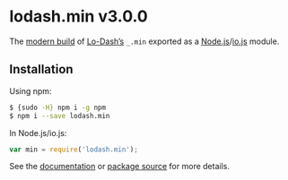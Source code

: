 # lodash.min v3.0.0

The [modern build](https://github.com/lodash/lodash/wiki/Build-Differences) of [Lo-Dash’s](https://lodash.com/) `_.min` exported as a [Node.js](http://nodejs.org/)/[io.js](https://iojs.org/) module.

## Installation

Using npm:

```bash
$ {sudo -H} npm i -g npm
$ npm i --save lodash.min
```

In Node.js/io.js:

```js
var min = require('lodash.min');
```

See the [documentation](https://lodash.com/docs#min) or [package source](https://github.com/lodash/lodash/blob/3.0.0-npm-packages/lodash.min) for more details.
